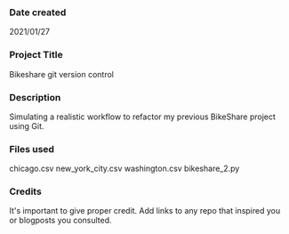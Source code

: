 ### Date created
2021/01/27

### Project Title
Bikeshare git version control

### Description
Simulating a realistic workflow to refactor my previous BikeShare project using Git.


### Files used
chicago.csv
new_york_city.csv
washington.csv
bikeshare_2.py

### Credits
It's important to give proper credit. Add links to any repo that inspired you or blogposts you consulted.
